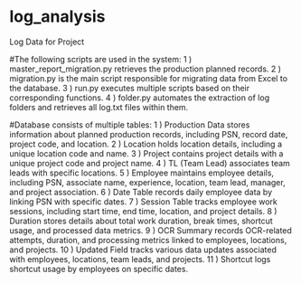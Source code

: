# log_analysis
Log Data for Project

#The following scripts are used in the system:
1 ) master_report_migration.py retrieves the production planned records.
2 ) migration.py is the main script responsible for migrating data from Excel to the database.
3 ) run.py executes multiple scripts based on their corresponding functions.
4 ) folder.py automates the extraction of log folders and retrieves all log.txt files within them.


#Database consists of multiple tables:
1 ) Production Data stores information about planned production records, including PSN, record date, project code, and location.
2 ) Location holds location details, including a unique location code and name.
3 ) Project contains project details with a unique project code and project name.
4 ) TL (Team Lead) associates team leads with specific locations.
5 ) Employee maintains employee details, including PSN, associate name, experience, location, team lead, manager, and project association.
6 ) Date Table records daily employee data by linking PSN with specific dates.
7 ) Session Table tracks employee work sessions, including start time, end time, location, and project details.
8 ) Duration stores details about total work duration, break times, shortcut usage, and processed data metrics.
9 ) OCR Summary records OCR-related attempts, duration, and processing metrics linked to employees, locations, and projects.
10 ) Updated Field tracks various data updates associated with employees, locations, team leads, and projects.
11 ) Shortcut logs shortcut usage by employees on specific dates.

